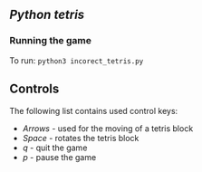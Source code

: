 ## *Python tetris*
### **Running the game**
To run: `python3 incorect_tetris.py`

## Controls

The following list contains used control keys:

* *Arrows* - used for the moving of a tetris block
* *Space*  - rotates the tetris block
* *q*      - quit the game
* *p*      - pause the game
